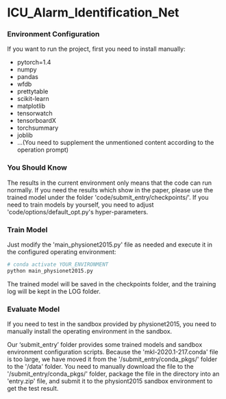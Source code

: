 # ICU_Alarm_Identification_Net

### Environment Configuration
If you want to run the project, first you need to install manually:
- pytorch=1.4
- numpy
- pandas
- wfdb
- prettytable
- scikit-learn
- matplotlib
- tensorwatch
- tensorboardX
- torchsummary
- joblib
- ...(You need to supplement the unmentioned content according to the operation prompt)

### You Should Know
The results in the current environment only means that the code can run normally. If you need the results which show in the paper, please use the trained model under the folder 'code/submit_entry/checkpoints/'. If you need to train models by yourself, you need to adjust 'code/options/default_opt.py's hyper-parameters.

### Train Model
Just modify the 'main_physionet2015.py' file as needed and execute it in the configured operating environment:

```python
# conda activate YOUR_ENVIRONMENT
python main_physionet2015.py
```

The trained model will be saved in the checkpoints folder, and the training log will be kept in the LOG folder.


### Evaluate Model
If you need to test in the sandbox provided by physionet2015, you need to manually install the operating environment in the sandbox.

Our ‘submit_entry’ folder provides some trained models and sandbox environment configuration scripts. Because the 'mkl-2020.1-217.conda' file is too large, we have moved it from the '/submit_entry/conda_pkgs/' folder to the '/data' folder. You need to manually download the file to the '/submit_entry/conda_pkgs/' folder, package the file in the directory into an 'entry.zip' file, and submit it to the physiont2015 sandbox environment to get the test result.
